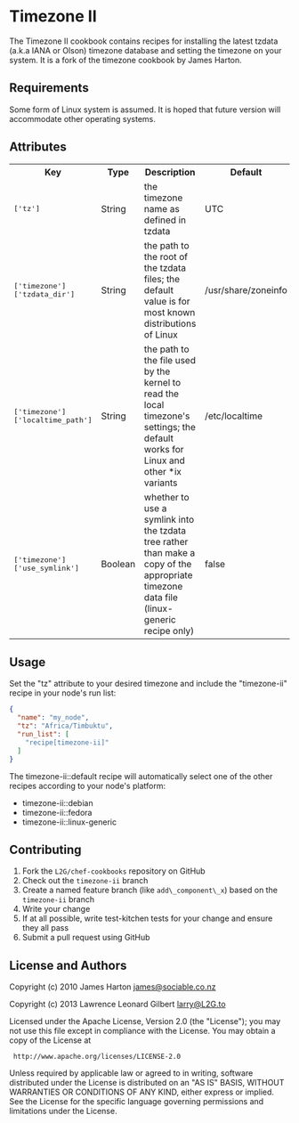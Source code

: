 Timezone II
===========
The Timezone II cookbook contains recipes for installing the latest tzdata
(a.k.a IANA or Olson) timezone database and setting the timezone on your
system.  It is a fork of the timezone cookbook by James Harton.

Requirements
------------
Some form of Linux system is assumed.  It is hoped that future version will
accommodate other operating systems.

Attributes
----------

<table>
  <tr>
    <th>Key</th>
    <th>Type</th>
    <th>Description</th>
    <th>Default</th>
  </tr>
  <tr>
    <td><tt>['tz']</tt></td>
    <td>String</td>
    <td>the timezone name as defined in tzdata</td>
    <td>UTC</td>
  </tr>
  <tr>
    <td><tt>['timezone']['tzdata_dir']</tt></td>
    <td>String</td>
    <td>the path to the root of the tzdata files; the default value is for
    most known distributions of Linux</td>
    <td>/usr/share/zoneinfo</td>
  </tr>
  <tr>
    <td><tt>['timezone']['localtime_path']</tt></td>
    <td>String</td>
    <td>the path to the file used by the kernel to read the local timezone's
    settings; the default works for Linux and other *ix variants</td>
    <td>/etc/localtime</td>
  </tr>
  <tr>
    <td><tt>['timezone']['use_symlink']</tt></td>
    <td>Boolean</td>
    <td>whether to use a symlink into the tzdata tree rather than make a copy
    of the appropriate timezone data file (linux-generic recipe only)</td>
    <td>false</td>
  </tr>
</table>

Usage
-----

Set the "tz" attribute to your desired timezone and include the "timezone-ii"
recipe in your node's run list:

```json
{
  "name": "my_node",
  "tz": "Africa/Timbuktu",
  "run_list": [
    "recipe[timezone-ii]"
  ]
}
```

The timezone-ii::default recipe will automatically select one of the other
recipes according to your node's platform:

* timezone-ii::debian
* timezone-ii::fedora
* timezone-ii::linux-generic

Contributing
------------
1. Fork the `L2G/chef-cookbooks` repository on GitHub
2. Check out the `timezone-ii` branch
3. Create a named feature branch (like `add\_component\_x`) based on the
   `timezone-ii` branch
4. Write your change
5. If at all possible, write test-kitchen tests for your change and ensure they
   all pass
6. Submit a pull request using GitHub

License and Authors
-------------------

Copyright (c) 2010 James Harton <james@sociable.co.nz>

Copyright (c) 2013 Lawrence Leonard Gilbert <larry@L2G.to>

Licensed under the Apache License, Version 2.0 (the "License"); you may not use
this file except in compliance with the License.  You may obtain a copy of the
License at

     http://www.apache.org/licenses/LICENSE-2.0

Unless required by applicable law or agreed to in writing, software distributed
under the License is distributed on an "AS IS" BASIS, WITHOUT WARRANTIES OR
CONDITIONS OF ANY KIND, either express or implied.  See the License for the
specific language governing permissions and limitations under the License.
